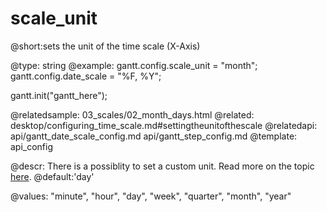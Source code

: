 scale_unit
=============
@short:sets the unit of the time scale (X-Axis)
	
@type: string
@example:
gantt.config.scale_unit = "month";
gantt.config.date_scale = "%F, %Y";

gantt.init("gantt_here");

@relatedsample:
	03_scales/02_month_days.html
@related:
	desktop/configuring_time_scale.md#settingtheunitofthescale
@relatedapi:
	api/gantt_date_scale_config.md
    api/gantt_step_config.md
@template:	api_config

@descr:
There is a possiblity to set a custom unit. Read more on the topic [here](desktop/configuring_time_scale.md#settingacustomscale).
@default:'day'

@values: "minute", "hour", "day", "week", "quarter", "month", "year"
